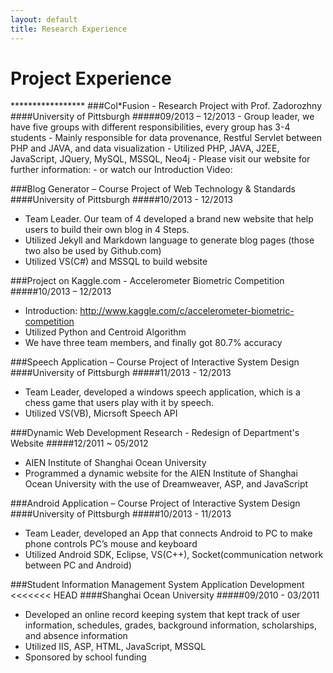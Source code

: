```yaml
---
layout: default
title: Research Experience
---
```


<h1> Project Experience </h1>
*****************
###Col*Fusion - Research Project with Prof. Zadorozhny
####University of Pittsburgh
#####09/2013 – 12/2013
- Group leader, we have five groups with different responsibilities, every group has 3-4 students
- Mainly responsible for data provenance, Restful Servlet between PHP and JAVA, and data visualization
- Utilized PHP, JAVA, J2EE, JavaScript, JQuery, MySQL, MSSQL, Neo4j
- Please visit our website for further information:
<http://colfusion.exp.sis.pitt.edu/colfusion/wiki/index.php/Main_Page>
- or watch our Introduction Video:
<http://colfusion.exp.sis.pitt.edu/colfusion/wiki/images/4/4b/ColFusionFirst_h264_vlc_secondtry.ogg>

###Blog Generator – Course Project of Web Technology & Standards
####University of Pittsburgh
#####10/2013 - 12/2013
- Team Leader. Our team of 4 developed a brand new website that help users to build their own blog in 4 Steps.
- Utilized Jekyll and Markdown language to generate blog pages (those two also be used by Github.com)
- Utilized VS(C#) and MSSQL to build website

###Project on Kaggle.com - Accelerometer Biometric Competition
#####10/2013 – 12/2013  
- Introduction: <http://www.kaggle.com/c/accelerometer-biometric-competition> 
- Utilized Python and Centroid Algorithm  
- We have three team members, and finally got 80.7% accuracy
 
###Speech Application – Course Project of Interactive System Design
####University of Pittsburgh
#####11/2013 - 12/2013
- Team Leader, developed a windows speech application, which is a chess game that users play with it by speech.
- Utilized VS(VB), Micrsoft Speech API
 
###Dynamic Web Development Research - Redesign of Department's Website
#####12/2011 ~ 05/2012  
- AIEN Institute of Shanghai Ocean University
- Programmed a dynamic website for the AIEN Institute of Shanghai Ocean University with the use of Dreamweaver, ASP, and JavaScript
 
###Android Application – Course Project of Interactive System Design
####University of Pittsburgh
#####10/2013 - 11/2013
- Team Leader, developed an App that connects Android to PC to make phone controls PC’s mouse and keyboard
- Utilized Android SDK, Eclipse, VS(C++), Socket(communication network between PC and Android)
 
###Student Information Management System Application Development
<<<<<<< HEAD
####Shanghai Ocean University
#####09/2010 - 03/2011 
- Developed an online record keeping system that kept track of user information, schedules, grades, background information, scholarships, and absence information 
- Utilized IIS, ASP, HTML, JavaScript, MSSQL
- Sponsored by school funding

